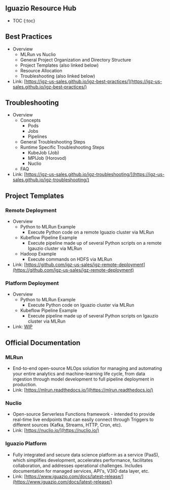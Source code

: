 ## Iguazio Resource Hub
* TOC
{:toc}

## Best Practices
- Overview
    - MLRun vs Nuclio
    - General Project Organization and Directory Structure
    - Project Templates (also linked below)
    - Resource Allocation
    - Troubleshooting (also linked below)
- Link: [https://igz-us-sales.github.io/igz-best-practices/](https://igz-us-sales.github.io/igz-best-practices/)

## Troubleshooting
- Overview
    - Concepts
        - Pods
        - Jobs
        - Pipelines
    - General Troubleshooting Steps
    - Runtime Specific Troubleshooting Steps
        - KubeJob (Job)
        - MPIJob (Horovod)
        - Nuclio
    - FAQ
-  Link: [https://igz-us-sales.github.io/igz-troubleshooting/](https://igz-us-sales.github.io/igz-troubleshooting/)

## Project Templates
### Remote Deployment
- Overview
    - Python to MLRun Example
        - Execute Python code on a remote Iguazio cluster via MLRun
    - Kubeflow Pipeline Example
        - Execute pipeline made up of several Python scripts on a remote Igauzio cluster via MLRun
    - Hadoop Example
        - Execute commands on HDFS via MLRun
- Link: [https://github.com/igz-us-sales/igz-remote-deployment](https://github.com/igz-us-sales/igz-remote-deployment)

### Platform Deployment    
- Overview
    - Python to MLRun Example
        - Execute Python code on Iguazio cluster via MLRun
    - Kubeflow Pipeline Example
        - Execute pipeline made up of several Python scripts on Igauzio cluster via MLRun
- Link: [WIP](#)

## Official Documentation
### MLRun
- End-to-end open-source MLOps solution for managing and automating your entire analytics and machine-learning life cycle, from data ingestion through model development to full pipeline deployment in production.
- Link: [https://mlrun.readthedocs.io/](https://mlrun.readthedocs.io/)

### Nuclio
- Open-source Serverless Functions framework - intended to provide real-time live endpoints that can easily connect through Triggers to different sources (Kafka, Streams, HTTP, Cron, etc).
- Link: [https://nuclio.io/](https://nuclio.io/)

### Iguazio Platform
- Fully integrated and secure data science platform as a service (PaaS), which simplifies development, accelerates performance, facilitates collaboration, and addresses operational challenges. Includes documentation for managed services, API's, V3IO data layer, etc.
- Link: [https://www.iguazio.com/docs/latest-release/](https://www.iguazio.com/docs/latest-release/)